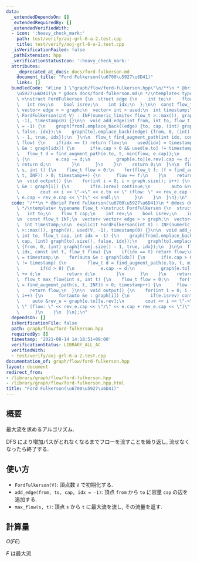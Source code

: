 ```yaml
---
data:
  _extendedDependsOn: []
  _extendedRequiredBy: []
  _extendedVerifiedWith:
  - icon: ':heavy_check_mark:'
    path: test/verify/aoj-grl-6-a-2.test.cpp
    title: test/verify/aoj-grl-6-a-2.test.cpp
  _isVerificationFailed: false
  _pathExtension: hpp
  _verificationStatusIcon: ':heavy_check_mark:'
  attributes:
    _deprecated_at_docs: docs/ford-fulkerson.md
    document_title: "Ford Fulkerson(\u6700\u5927\u6D41)"
    links: []
  bundledCode: "#line 1 \"graph/flow/ford-fulkerson.hpp\"\n/**\n * @brief Ford Fulkerson(\u6700\
    \u5927\u6D41)\n * @docs docs/ford-fulkerson.md\n */\ntemplate< typename flow_t\
    \ >\nstruct FordFulkerson {\n  struct edge {\n    int to;\n    flow_t cap;\n \
    \   int rev;\n    bool isrev;\n    int idx;\n  };\n\n  const flow_t INF;\n  vector<\
    \ vector< edge > > graph;\n  vector< int > used;\n  int timestamp;\n\n  explicit\
    \ FordFulkerson(int V) : INF(numeric_limits< flow_t >::max()), graph(V), used(V,\
    \ -1), timestamp(0) {}\n\n  void add_edge(int from, int to, flow_t cap, int idx\
    \ = -1) {\n    graph[from].emplace_back((edge) {to, cap, (int) graph[to].size(),\
    \ false, idx});\n    graph[to].emplace_back((edge) {from, 0, (int) graph[from].size()\
    \ - 1, true, idx});\n  }\n\n  flow_t find_augment_path(int idx, const int t, flow_t\
    \ flow) {\n    if(idx == t) return flow;\n    used[idx] = timestamp;\n    for(auto\
    \ &e : graph[idx]) {\n      if(e.cap > 0 && used[e.to] != timestamp) {\n     \
    \   flow_t d = find_augment_path(e.to, t, min(flow, e.cap));\n        if(d > 0)\
    \ {\n          e.cap -= d;\n          graph[e.to][e.rev].cap += d;\n         \
    \ return d;\n        }\n      }\n    }\n    return 0;\n  }\n\n  flow_t max_flow(int\
    \ s, int t) {\n    flow_t flow = 0;\n    for(flow_t f; (f = find_augment_path(s,\
    \ t, INF)) > 0; timestamp++) {\n      flow += f;\n    }\n    return flow;\n  }\n\
    \n  void output() {\n    for(int i = 0; i < graph.size(); i++) {\n      for(auto\
    \ &e : graph[i]) {\n        if(e.isrev) continue;\n        auto &rev_e = graph[e.to][e.rev];\n\
    \        cout << i << \"->\" << e.to << \" (flow: \" << rev_e.cap << \"/\" <<\
    \ e.cap + rev_e.cap << \")\" << endl;\n      }\n    }\n  }\n};\n"
  code: "/**\n * @brief Ford Fulkerson(\u6700\u5927\u6D41)\n * @docs docs/ford-fulkerson.md\n\
    \ */\ntemplate< typename flow_t >\nstruct FordFulkerson {\n  struct edge {\n \
    \   int to;\n    flow_t cap;\n    int rev;\n    bool isrev;\n    int idx;\n  };\n\
    \n  const flow_t INF;\n  vector< vector< edge > > graph;\n  vector< int > used;\n\
    \  int timestamp;\n\n  explicit FordFulkerson(int V) : INF(numeric_limits< flow_t\
    \ >::max()), graph(V), used(V, -1), timestamp(0) {}\n\n  void add_edge(int from,\
    \ int to, flow_t cap, int idx = -1) {\n    graph[from].emplace_back((edge) {to,\
    \ cap, (int) graph[to].size(), false, idx});\n    graph[to].emplace_back((edge)\
    \ {from, 0, (int) graph[from].size() - 1, true, idx});\n  }\n\n  flow_t find_augment_path(int\
    \ idx, const int t, flow_t flow) {\n    if(idx == t) return flow;\n    used[idx]\
    \ = timestamp;\n    for(auto &e : graph[idx]) {\n      if(e.cap > 0 && used[e.to]\
    \ != timestamp) {\n        flow_t d = find_augment_path(e.to, t, min(flow, e.cap));\n\
    \        if(d > 0) {\n          e.cap -= d;\n          graph[e.to][e.rev].cap\
    \ += d;\n          return d;\n        }\n      }\n    }\n    return 0;\n  }\n\n\
    \  flow_t max_flow(int s, int t) {\n    flow_t flow = 0;\n    for(flow_t f; (f\
    \ = find_augment_path(s, t, INF)) > 0; timestamp++) {\n      flow += f;\n    }\n\
    \    return flow;\n  }\n\n  void output() {\n    for(int i = 0; i < graph.size();\
    \ i++) {\n      for(auto &e : graph[i]) {\n        if(e.isrev) continue;\n   \
    \     auto &rev_e = graph[e.to][e.rev];\n        cout << i << \"->\" << e.to <<\
    \ \" (flow: \" << rev_e.cap << \"/\" << e.cap + rev_e.cap << \")\" << endl;\n\
    \      }\n    }\n  }\n};\n"
  dependsOn: []
  isVerificationFile: false
  path: graph/flow/ford-fulkerson.hpp
  requiredBy: []
  timestamp: '2021-08-14 14:18:51+09:00'
  verificationStatus: LIBRARY_ALL_AC
  verifiedWith:
  - test/verify/aoj-grl-6-a-2.test.cpp
documentation_of: graph/flow/ford-fulkerson.hpp
layout: document
redirect_from:
- /library/graph/flow/ford-fulkerson.hpp
- /library/graph/flow/ford-fulkerson.hpp.html
title: "Ford Fulkerson(\u6700\u5927\u6D41)"
---
```

## 概要

最大流を求めるアルゴリズム.

DFS により増加パスがとれなくなるまでフローを流すことを繰り返し, 流せなくなったら終了する.

## 使い方

* `FordFulkerson(V)`: 頂点数 `V` で初期化する.
* `add_edge(from, to, cap, idx = -1)`: 頂点 `from` から `to` に容量 `cap` の辺を追加する.
* `max_flow(s, t)`: 頂点 `s` から `t` に最大流を流し, その流量を返す.

## 計算量

$O(FE)$

$F$ は最大流
